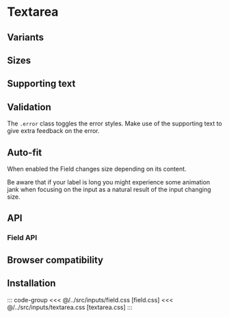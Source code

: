 <script setup>
	import Example from "../../.vitepress/theme/app/components/Example.vue"
	import Baseline from "../../.vitepress/theme/app/components/Baseline.vue"
  import Alert from "../../.vitepress/theme/app/components/Alert.vue";

</script>

# Textarea

## Variants

<Example row>
<template #example>
<label class="field">
  <span class="label">Default</span>
    <textarea  placeholder="Placeholder"></textarea>
  </label>

  <label class="field filled">
    <span class="label">Filled</span>
    <textarea placeholder="Placeholder"></textarea>
  </label>
</template>
<template #code>

```html
<label class="field">
  <span class="label">Label</span>
  <textarea placeholder="Default"></textarea>
</label>

<label class="field filled">
  <span class="label">Label</span>
  <textarea placeholder="Filled"></textarea>
</label>
```

</template>
</Example>

## Sizes

<Example row>
<template #example>
<label class="field small">
  <span class="label">Small outlined</span>
  <textarea placeholder="Placeholder"></textarea>
</label>

<label class="field small filled">
  <span class="label">Small filled</span>
  <textarea placeholder="Placeholder"></textarea>
</label>
</template>
<template #code>

```html{1}
<label class="field small">
  <!--  -->
</label>
```

</template>
</Example>

<!-- TODO -->

## Supporting text

<Example row>
<template #example>
<label class="field">
  <span class="label">Label</span>
    <textarea  placeholder="Default"></textarea>
    <span class="supporting-text">Supporting text</span>
  </label>

  <label class="field filled">
    <span class="label">Label</span>
    <textarea placeholder="Filled"></textarea>
    <span class="supporting-text">Supporting text</span>
  </label>
</template>
<template #code>

```html{2,4}
<label class="field">
  <span class="label">Label</span>
  <textarea placeholder="Placeholder text"></textarea>
  <span class="supporting-text">Supporting text</span>
</label>
```

</template>
</Example>

## Validation

The `.error` class toggles the error styles. Make use of the supporting text to give extra feedback on the error.

<Example row>
<template #example>
<label class="field error">
	<span class="label">Label</span>
  <textarea  placeholder="Default"></textarea>
	<span class="supporting-text">Only double-negatives are allowed.</span>
</label>

<label class="field error filled">
	<span class="label">Label</span>
  <textarea  placeholder="Filled"></textarea>
	<span class="supporting-text">Only letters from the first half of the alphabet are allowed.</span>
</label>
</template>
<template #code>

```html{1}
<label class="field error">
  <span class="label">Label</span>
  <textarea  placeholder="Placeholder"></textarea>
  <span class="supporting-text">Supporting text</span>
</label>
```

</template>
</Example>

## Auto-fit

When enabled the Field changes size depending on its content.

<div class="not-rich-text">
<Alert title="Auto-fit + labels" severity="warning">
	Be aware that if your label is long you might experience some animation jank when focusing on the input as a natural result of the input changing size.
</Alert>
</div>

<Example row>
<template #example>
<label class="field auto-fit">
<span class="label">Auto-fit</span>
	<textarea placeholder="Auto-fit"></textarea>
</label>
</template>
<template #code>

```html{1}
<label class="field auto-fit">
  <!--  -->
</label>
```

</template>
</Example>

## API

### Field API

<!--@include: ./field-api.md -->

## Browser compatibility

<Baseline :ids="['field-sizing','datalist','light-dark', 'color-mix']" />

## Installation

::: code-group
<<< @/../src/inputs/field.css [field.css]
<<< @/../src/inputs/textarea.css [textarea.css]
:::
